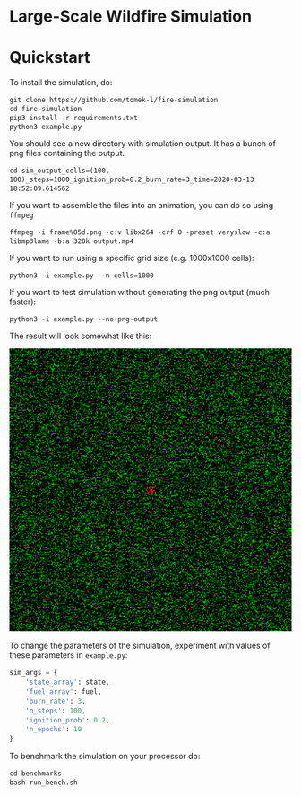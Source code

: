 # Large-Scale Wildfire Simulation


# Quickstart


To install the simulation, do:
```shell
git clone https://github.com/tomek-l/fire-simulation
cd fire-simulation
pip3 install -r requirements.txt
python3 example.py
```

You should see a new directory with simulation output. It has a bunch of png files containing the output.
```shell
cd sim_output_cells=(100, 100)_steps=1000_ignition_prob=0.2_burn_rate=3_time=2020-03-13 18:52:09.614562
```

If you want to assemble the files into an animation, you can do so using ```ffmpeg```
```shell
ffmpeg -i frame%05d.png -c:v libx264 -crf 0 -preset veryslow -c:a libmp3lame -b:a 320k output.mp4
```

If you want to run using a specific grid size (e.g. 1000x1000 cells):
```
python3 -i example.py --n-cells=1000
```

If you want to test simulation without generating the png output (much faster):
```
python3 -i example.py --no-png-output
```

The result will look somewhat like this:

![simulation visualization](docs/firesim30fps_600px.gif)

To change the parameters of the simulation, experiment with values of these parameters in ```example.py```:

```python
sim_args = {
    'state_array': state,
    'fuel_array': fuel,
    'burn_rate': 3,
    'n_steps': 100,
    'ignition_prob': 0.2,
    'n_epochs': 10
}
```

To benchmark the simulation on your processor do:
```
cd benchmarks
bash run_bench.sh
```